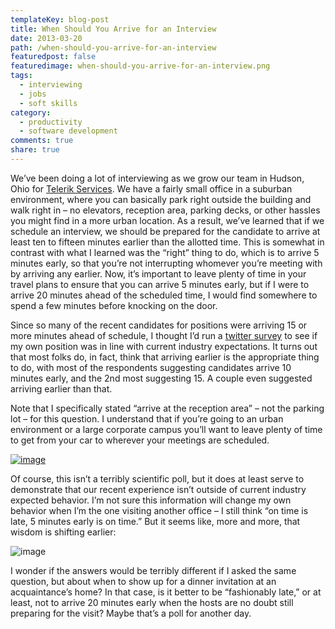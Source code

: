 ```yaml
---
templateKey: blog-post
title: When Should You Arrive for an Interview
date: 2013-03-20
path: /when-should-you-arrive-for-an-interview
featuredpost: false
featuredimage: when-should-you-arrive-for-an-interview.png
tags:
  - interviewing
  - jobs
  - soft skills
category:
  - productivity
  - software development
comments: true
share: true
---
```


We’ve been doing a lot of interviewing as we grow our team in Hudson, Ohio for [Telerik Services](http://www.telerik.com/services/overview.aspx). We have a fairly small office in a suburban environment, where you can basically park right outside the building and walk right in – no elevators, reception area, parking decks, or other hassles you might find in a more urban location. As a result, we’ve learned that if we schedule an interview, we should be prepared for the candidate to arrive at least ten to fifteen minutes earlier than the allotted time. This is somewhat in contrast with what I learned was the “right” thing to do, which is to arrive 5 minutes early, so that you’re not interrupting whomever you’re meeting with by arriving any earlier. Now, it’s important to leave plenty of time in your travel plans to ensure that you can arrive 5 minutes early, but if I were to arrive 20 minutes ahead of the scheduled time, I would find somewhere to spend a few minutes before knocking on the door.

Since so many of the recent candidates for positions were arriving 15 or more minutes ahead of schedule, I thought I’d run a [twitter survey](http://twtpoll.com/ugdcx5) to see if my own position was in line with current industry expectations. It turns out that most folks do, in fact, think that arriving earlier is the appropriate thing to do, with most of the respondents suggesting candidates arrive 10 minutes early, and the 2nd most suggesting 15. A couple even suggested arriving earlier than that.

Note that I specifically stated “arrive at the reception area” – not the parking lot – for this question. I understand that if you’re going to an urban environment or a large corporate campus you’ll want to leave plenty of time to get from your car to wherever your meetings are scheduled.

[![image](images/interview-1.png "image")](http://twtpoll.com/ugdcx5)

Of course, this isn’t a terribly scientific poll, but it does at least serve to demonstrate that our recent experience isn’t outside of current industry expected behavior. I’m not sure this information will change my own behavior when I’m the one visiting another office – I still think “on time is late, 5 minutes early is on time.” But it seems like, more and more, that wisdom is shifting earlier:

![image](images/interview-2.png "image")

I wonder if the answers would be terribly different if I asked the same question, but about when to show up for a dinner invitation at an acquaintance’s home? In that case, is it better to be “fashionably late,” or at least, not to arrive 20 minutes early when the hosts are no doubt still preparing for the visit? Maybe that’s a poll for another day.
